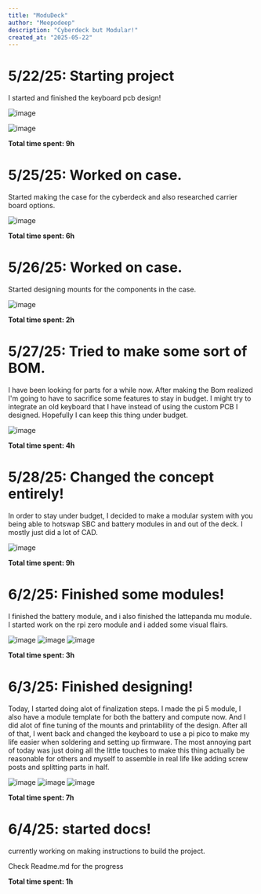 ```yaml
---
title: "ModuDeck"
author: "Meepodeep"
description: "Cyberdeck but Modular!"
created_at: "2025-05-22"
---
```

# 5/22/25: Starting project

I started and finished the keyboard pcb design!

![image](https://github.com/user-attachments/assets/ca050977-2dcd-4c3c-9384-fce0863756ad)

![image](https://github.com/user-attachments/assets/7037831e-d955-4b57-9467-cff610d02068)

**Total time spent: 9h**
# 5/25/25: Worked on case.

Started making the case for the cyberdeck and also researched carrier board options. 

![image](https://github.com/user-attachments/assets/0118296d-601b-4731-a93b-0705ee914bb0)


**Total time spent: 6h**

# 5/26/25: Worked on case.

Started designing mounts for the components in the case. 


![image](https://github.com/user-attachments/assets/702ac819-5953-4837-ad2f-d01a41468133)

**Total time spent: 2h**


# 5/27/25: Tried to make some sort of BOM.

I have been looking for parts for a while now. After making the Bom realized I'm going to have to sacrifice some features to stay in budget. I might try to integrate an old keyboard that I have instead of using the custom PCB I designed. Hopefully I can keep this thing under budget. 

![image](https://github.com/user-attachments/assets/8ddf55c4-ea43-4124-a400-6380d8967145)

**Total time spent: 4h**
# 5/28/25: Changed the concept entirely!

In order to stay under budget, I decided to make a modular system with you being able to hotswap SBC and battery modules in and out of the deck. I mostly just did a lot of CAD.

![image](https://github.com/user-attachments/assets/82f3faba-46bc-4e4c-8aeb-a7794b224f1f)


**Total time spent: 9h**
# 6/2/25: Finished some modules!

I finished the battery module, and i also finished the lattepanda mu module. I started work on the rpi zero module and i added some visual flairs.

![image](https://github.com/user-attachments/assets/46869a4c-569a-45fc-a6e0-af827043bcab)
![image](https://github.com/user-attachments/assets/2f9eb155-ed1c-4d7e-bab2-d283ca56fe2a)
![image](https://github.com/user-attachments/assets/935b40a1-8d31-4676-a33c-332529c70b30)

**Total time spent: 3h**

# 6/3/25: Finished designing!

Today, I started doing alot of finalization steps. I made the pi 5 module, I also have a module template for both the battery and compute now. And I did alot of fine tuning of the mounts and printability of the design. After all of that, I went back and changed the keyboard to use a pi pico to make my life easier when soldering and setting up firmware. The most annoying part of today was just doing all the little touches to make this thing actually be reasonable for others and myself to assemble in real life like adding screw posts and splitting parts in half. 

![image](https://github.com/user-attachments/assets/82d67c54-2565-46e5-b070-7cef804ce512)
![image](https://github.com/user-attachments/assets/e66af488-a6f7-47d1-bdc4-219e96a75765)
![image](https://github.com/user-attachments/assets/e4d64bca-0263-46d8-87f8-4e80d42728ba)


**Total time spent: 7h**

# 6/4/25: started docs!

currently working on making instructions to build the project.

Check Readme.md for the progress

**Total time spent: 1h**



